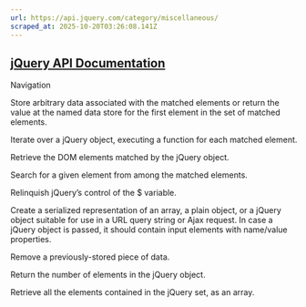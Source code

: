 ```yaml
---
url: https://api.jquery.com/category/miscellaneous/
scraped_at: 2025-10-20T03:26:08.141Z
---
```


## [jQuery API Documentation](https://jquery.com/ "jQuery API Documentation")

Navigation

Store arbitrary data associated with the matched elements or return the value at the named data store for the first element in the set of matched elements.

Iterate over a jQuery object, executing a function for each matched element.

Retrieve the DOM elements matched by the jQuery object.

Search for a given element from among the matched elements.

Relinquish jQuery’s control of the $ variable.

Create a serialized representation of an array, a plain object, or a jQuery object suitable for use in a URL query string or Ajax request. In case a jQuery object is passed, it should contain input elements with name/value properties.

Remove a previously-stored piece of data.

Return the number of elements in the jQuery object.

Retrieve all the elements contained in the jQuery set, as an array.